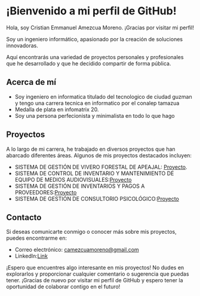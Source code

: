 # ¡Bienvenido a mi perfil de GitHub! 
Hola, soy Cristian Emmanuel Amezcua Moreno.  ¡Gracias por visitar mi perfil! 

Soy un  ingeniero informático, apasionado por la creación de soluciones innovadoras.

Aquí encontrarás una variedad de proyectos personales y profesionales que he desarrollado y que he decidido compartir de forma pública. 
## Acerca de mí  
- Soy ingeniero en informatica titulado del tecnologico de ciudad guzman y tengo una carrera tecnica en informatico por el conalep tamazua
- Medalla de plata en infomatrix 20. 
-  Soy una persona perfecionista y minimalista en todo lo que hago

## Proyectos  
A lo largo de mi carrera, he trabajado en diversos proyectos que han abarcado diferentes áreas. Algunos de mis proyectos destacados incluyen: 
- SISTEMA DE GESTIÓN DE VIVERO FORESTAL DE APEAJAL: [Proyecto](https://github.com/momentousjoker2/APEAJAL). 
- SISTEMA DE CONTROL DE INVENTARIO Y MANTENIMIENTO DE EQUIPO DE MEDIOS AUDIOVISUALES:[Proyecto](https://github.com/momentousjoker2/Administrador-Recursos-Escolares)
- SISTEMA DE GESTIÓN DE INVENTARIOS Y PAGOS A PROVEEDORES:[Proyecto](https://github.com/momentousjoker2/Ferreteria)
- SISTEMA DE GESTIÓN DE CONSULTORIO PSICOLÓGICO:[Proyecto](https://github.com/momentousjoker2/Consultorio)

## Contacto 
Si deseas comunicarte conmigo o conocer más sobre mis proyectos, puedes encontrarme en: 
- Correo electrónico: camezcuamoreno@gmail.com
- LinkedIn:[Link](https://www.linkedin.com/in/camezcuamoreno/)

¡Espero que encuentres algo interesante en mis proyectos! 
No dudes en explorarlos y proporcionar cualquier comentario o sugerencia que puedas tener. 
¡Gracias de nuevo por visitar mi perfil de GitHub y espero tener la oportunidad de colaborar contigo en el futuro!
